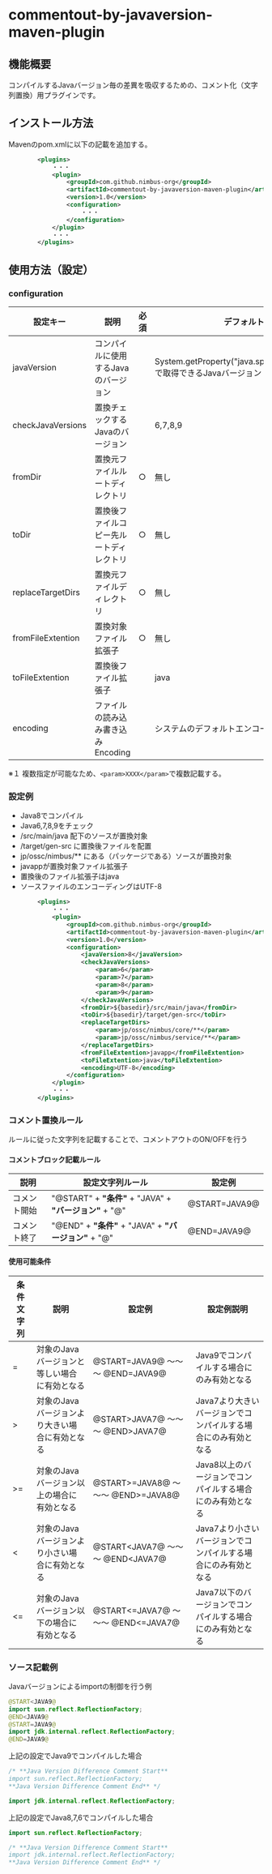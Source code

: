 # commentout-by-javaversion-maven-plugin

## 機能概要
コンパイルするJavaバージョン毎の差異を吸収するための、コメント化（文字列置換）用プラグインです。

## インストール方法

Mavenのpom.xmlに以下の記載を追加する。

```xml
        <plugins>
            ・・・
            <plugin>
                <groupId>com.github.nimbus-org</groupId>
                <artifactId>commentout-by-javaversion-maven-plugin</artifactId>
                <version>1.0</version>
                <configuration>
                    ・・・
                </configuration>
            </plugin>
            ・・・
        </plugins>
```

## 使用方法（設定）

### configuration

| 設定キー | 説明 | 必須 | デフォルト値 | 設定例 |
|---|---|---|---|---|
| javaVersion | コンパイルに使用するJavaのバージョン ||System.getProperty("java.specification.version")で取得できるJavaバージョン| 8 |
| checkJavaVersions | 置換チェックするJavaのバージョン | | 6,7,8,9 | 6,7,8,9 （※１） |
| fromDir | 置換元ファイルルートディレクトリ | ○ | 無し | ${basedir}/src/main/java |
| toDir | 置換後ファイルコピー先ルートディレクトリ | ○ | 無し | ${basedir}/target/gen-src |
| replaceTargetDirs | 置換元ファイルディレクトリ | ○ | 無し | jp/ossc/nimbus/\*\* (※１)|
| fromFileExtention | 置換対象ファイル拡張子 | ○ | 無し | javapp |
| toFileExtention | 置換後ファイル拡張子 | | java | java |
| encoding | ファイルの読み込み書き込みEncoding | | システムのデフォルトエンコーディング | UTF-8 |

※１ 複数指定が可能なため、`<param>XXXX</param>`で複数記載する。

### 設定例

+ Java8でコンパイル
+ Java6,7,8,9をチェック
+ /src/main/java 配下のソースが置換対象
+ /target/gen-src に置換後ファイルを配置
+ jp/ossc/nimbus/\*\* にある（パッケージである）ソースが置換対象
+ javappが置換対象ファイル拡張子
+ 置換後のファイル拡張子はjava
+ ソースファイルのエンコーディングはUTF-8

```xml
        <plugins>
            ・・・
            <plugin>
                <groupId>com.github.nimbus-org</groupId>
                <artifactId>commentout-by-javaversion-maven-plugin</artifactId>
                <version>1.0</version>
                <configuration>
                    <javaVersion>8</javaVersion>
                    <checkJavaVersions>
                        <param>6</param>
                        <param>7</param>
                        <param>8</param>
                        <param>9</param>
                    </checkJavaVersions>
                    <fromDir>${basedir}/src/main/java</fromDir>
                    <toDir>${basedir}/target/gen-src</toDir>
                    <replaceTargetDirs>
                        <param>jp/ossc/nimbus/core/**</param>
                        <param>jp/ossc/nimbus/service/**</param>
                    </replaceTargetDirs>
                    <fromFileExtention>javapp</fromFileExtention>
                    <toFileExtention>java</toFileExtention>
                    <encoding>UTF-8</encoding>
                </configuration>
            </plugin>
            ・・・
        </plugins>
```
### コメント置換ルール
ルールに従った文字列を記載することで、コメントアウトのON/OFFを行う

#### コメントブロック記載ルール
| 説明 | 設定文字列ルール | 設定例 |
|---|---|---|
| コメント開始 | "@START" + **"条件"** + "JAVA" + **"バージョン"** + "@" | @START=JAVA9@|
| コメント終了 | "@END" + **"条件"** + "JAVA" + **"バージョン"** + "@" | @END=JAVA9@|

#### 使用可能条件
| 条件文字列 | 説明 | 設定例 | 設定例説明 |
|---|---|---|---|
| = | 対象のJavaバージョンと等しい場合に有効となる |@START=JAVA9@ ～～～ @END=JAVA9@| Java9でコンパイルする場合にのみ有効となる |
| > | 対象のJavaバージョンより大きい場合に有効となる |@START>JAVA7@ ～～～ @END>JAVA7@| Java7より大きいバージョンでコンパイルする場合にのみ有効となる |
| >= | 対象のJavaバージョン以上の場合に有効となる |@START>=JAVA8@ ～～～ @END>=JAVA8@|  Java8以上のバージョンでコンパイルする場合にのみ有効となる  |
| < | 対象のJavaバージョンより小さい場合に有効となる |@START\<JAVA7@ ～～～ @END\<JAVA7@| Java7より小さいバージョンでコンパイルする場合にのみ有効となる |
| <= | 対象のJavaバージョン以下の場合に有効となる |@START<=JAVA7@ ～～～ @END<=JAVA7@| Java7以下のバージョンでコンパイルする場合にのみ有効となる |

### ソース記載例

Javaバージョンによるimportの制御を行う例

```java
@START<JAVA9@
import sun.reflect.ReflectionFactory;
@END<JAVA9@
@START=JAVA9@
import jdk.internal.reflect.ReflectionFactory;
@END=JAVA9@
```

上記の設定でJava9でコンパイルした場合

```java
/* **Java Version Difference Comment Start**
import sun.reflect.ReflectionFactory;
**Java Version Difference Comment End** */

import jdk.internal.reflect.ReflectionFactory;
```

上記の設定でJava8,7,6でコンパイルした場合

```java
import sun.reflect.ReflectionFactory;

/* **Java Version Difference Comment Start**
import jdk.internal.reflect.ReflectionFactory;
**Java Version Difference Comment End** */
```
